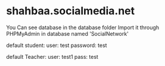 # shahbaa.socialmedia.net

You Can see database in the database folder Import it through PHPMyAdmin in database named 'SocialNetwork'

default student:
user: test
password: test

default Teacher:
user: test1
pass: test
